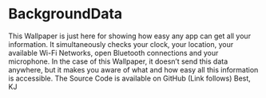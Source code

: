 # BackgroundData

This Wallpaper is just here for showing how easy any app can get all your information. It simultaneously checks your clock, your location, your available Wi-Fi Networks, open Bluetooth connections and your microphone. In the case of this Wallpaper, it doesn’t send this data anywhere, but it makes you aware of what and how easy all this information is accessible.
The Source Code is available on GitHub (Link follows)
Best, KJ
